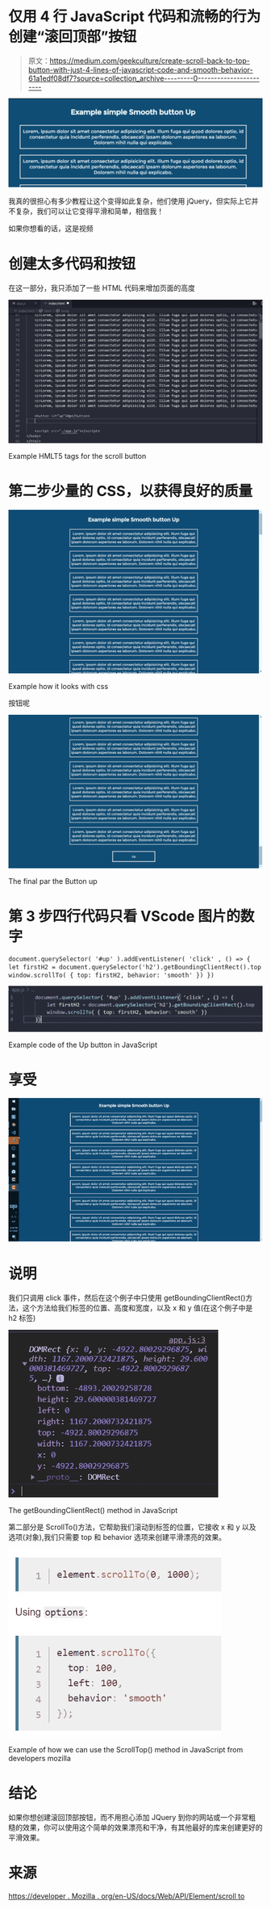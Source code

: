 # 仅用 4 行 JavaScript 代码和流畅的行为创建“滚回顶部”按钮

> 原文：<https://medium.com/geekculture/create-scroll-back-to-top-button-with-just-4-lines-of-javascript-code-and-smooth-behavior-61a1edf08df7?source=collection_archive---------0----------------------->

![](img/cfd478027d928c5821d6a6c3d1c820ed.png)

我真的很担心有多少教程让这个变得如此复杂，他们使用 jQuery，但实际上它并不复杂，我们可以让它变得平滑和简单，相信我！

如果你想看的话，这是视频

# 创建太多代码和按钮

在这一部分，我只添加了一些 HTML 代码来增加页面的高度

![](img/653e0f528625c9503f8b591e785b0ad3.png)

Example HMLT5 tags for the scroll button

# 第二步少量的 CSS，以获得良好的质量

![](img/44b586ff3d7ad9f7825b34278c93a331.png)

Example how it looks with css

按钮呢

![](img/03ce33e86c8b893b733284c83e0ae541.png)

The final par the Button up

# 第 3 步四行代码只看 VScode 图片的数字

```
document.querySelector( '#up' ).addEventListener( 'click' , () => { let firstH2 = document.querySelector('h2').getBoundingClientRect().top window.scrollTo( { top: firstH2, behavior: 'smooth' }) })
```

![](img/b9d316922c20a8454d9463d68b2223dd.png)

Example code of the Up button in JavaScript

# 享受

![](img/5e5db5d23a17d736f50ad370d124b5be.png)

# 说明

我们只调用 click 事件，然后在这个例子中只使用 getBoundingClientRect()方法，这个方法给我们标签的位置、高度和宽度，以及 x 和 y 值(在这个例子中是 h2 标签)

![](img/c351ee0df364d791989db620630827c4.png)

The getBoundingClientRect() method in JavaScript

第二部分是 ScrollTo()方法，它帮助我们滚动到标签的位置，它接收 x 和 y 以及选项(对象),我们只需要 top 和 behavior 选项来创建平滑漂亮的效果。

![](img/c6920a2a3263e8c4ae5e5980f9153f51.png)

Example of how we can use the ScrollTop() method in JavaScript from developers mozilla

# 结论

如果你想创建滚回顶部按钮，而不用担心添加 JQuery 到你的网站或一个非常粗糙的效果，你可以使用这个简单的效果漂亮和干净，有其他最好的库来创建更好的平滑效果。

# 来源

[https://developer . Mozilla . org/en-US/docs/Web/API/Element/scroll to](https://developer.mozilla.org/en-US/docs/Web/API/Element/scrollTo)